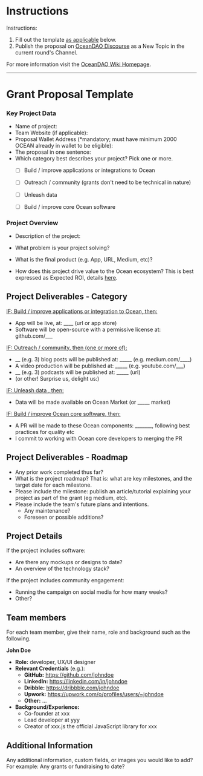 # Instructions

Instructions:
1. Fill out the template <u>as applicable</u> below.
2. Publish the proposal on [OceanDAO Discourse](https://port.oceanprotocol.com/c/oceandao/56) as a New Topic in the current round's Channel.

For more information visit the [OceanDAO Wiki Homepage](https://github.com/oceanprotocol/oceandao/wiki).


----

# Grant Proposal Template

### Key Project Data

- Name of project: 
- Team Website (if applicable): 
- Proposal Wallet Address (*mandatory; must have minimum 2000 OCEAN already in wallet to be eligible): 
- The proposal in one sentence: 
- Which category best describes your project? Pick one or more.
  - [ ] Build / improve applications or integrations to Ocean
  - [ ] Outreach / community (grants don't need to be technical in nature)
  - [ ] Unleash data
  - [ ] Build / improve core Ocean software


### Project Overview

- Description of the project:

- What problem is your project solving?

- What is the final product (e.g. App, URL, Medium, etc)?

- How does this project drive value to the Ocean ecosystem? This is best expressed as Expected ROI, details [here](On-ROI).


## Project Deliverables - Category

<u>IF: Build / improve applications or integration to Ocean, then:</u>
- App will be live, at: ____ (url or app store)
- Software will be open-source with a permissive license at: github.com/___

<u>IF: Outreach / community, then (one or more of):</u>
- __ (e.g. 3) blog posts will be published at: _____ (e.g. medium.com/____)
- A video production will be published at: _____ (e.g. youtube.com/___)
- __ (e.g. 3) podcasts will be published at: _____ (url)
- (or other! Surprise us, delight us:)

<u>IF: Unleash data , then:</u>
- Data will be made available on Ocean Market (or _____ market)

<u>IF: Build / improve Ocean core software, then:</u>
- A PR will be made to these Ocean components: _______, following best practices for quality etc
- I commit to working with Ocean core developers to merging the PR

## Project Deliverables - Roadmap

- Any prior work completed thus far?
- What is the project roadmap? That is: what are key milestones, and the target date for each milestone.
- Please include the milestone: publish an article/tutorial explaining your project as part of the grant (eg medium, etc).
- Please include the team's future plans and intentions.
  - Any maintenance?
  - Foreseen or possible additions?

## Project Details

If the project includes software:
- Are there any mockups or designs to date? 
- An overview of the technology stack?

If the project includes community engagement: 
- Running the campaign on social media for how many weeks?
- Other?

## Team members
For each team member, give their name, role and background such as the following.

**John Doe**
- **Role:** developer, UX/UI designer
- **Relevant Credentials** (e.g.):
  - **GitHub:** https://github.com/johndoe
  - **LinkedIn:** https://linkedin.com/in/johndoe
  - **Dribble:** https://dribbble.com/johndoe
  - **Upwork:** https://upwork.com/o/profiles/users/~johndoe
  - **Other:** ...
- **Background/Experience:** 
  - Co-founder at xxx
  - Lead developer at yyy 
  - Creator of xxx.js the official JavaScript library for xxx

## Additional Information
Any additional information, custom fields, or images you would like to add? For example: Any grants or fundraising to date?


